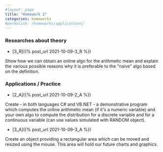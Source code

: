 ```yaml
---
#layout: page
title: "Homework 2"
categories: homeworks
#permalink: /homeworks/applications/
---
```

<h3>Researches about theory</h3>

- [3_R]({% post_url 2021-10-09-3_R %})

Show how we can obtain an online algo for the arithmetic mean and explain the various possible reasons why it is preferable to the "naive" algo based on the definition.

<h3>Applications / Practice</h3>

- [2_A]({% post_url 2021-10-09-2_A %})

Create - in both languages C# and VB.NET - a demonstrative program which computes the online arithmetic mean (if it's a numeric variable) and your own algo to compute the distribution for a discrete variable and for a continuous variable (can use values simulated with RANDOM object).

- [3_A]({% post_url 2021-10-09-3_A %})

Create an object providing a rectangular area which can be moved and resized using the mouse. This area will hold our future charts and graphics.
